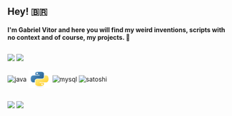 <h2>Hey! 🇧🇷</h2>

<h4>I'm Gabriel Vitor and here you will find my weird inventions, scripts with no context and of course, my projects. 🥸</h4>

  ##
<div>
  <img height="180em" src="https://github-readme-stats.vercel.app/api?username=gvitorguimaraes&show_icons=true&theme=swift&include_all_commits=true&count_private=true"/>
  <img height="180em" src="https://github-readme-stats.vercel.app/api/top-langs/?username=gvitorguimaraes&layout=compact&langs_count=7&theme=swift"/>
</div>

<div style="display: inline_block"><br>
  <img align="center" alt="java" height="40" width="50" src="https://cdn.jsdelivr.net/gh/devicons/devicon/icons/java/java-original.svg">
  <img align="center" alt="Python" height="40" width="50" src="https://raw.githubusercontent.com/devicons/devicon/master/icons/python/python-original.svg">
  <img align="center" alt="mysql" height="40" width="50" src="https://cdn.jsdelivr.net/gh/devicons/devicon/icons/mysql/mysql-original.svg">
  <!--<img align="center" alt="docker" height="40" width="50" src="https://cdn.jsdelivr.net/gh/devicons/devicon/icons/docker/docker-plain-wordmark.svg">-->
  <img align="center" alt="satoshi" height="40" width="50" src="https://cdn.jsdelivr.net/gh/devicons/devicon/icons/linux/linux-plain.svg">
</div>

##
<div> 
  <a href = "https://www.hackerrank.com/Eratoz"><img src="https://img.shields.io/badge/-Hackerrank-2EC866?style=for-the-badge&logo=HackerRank&logoColor=white" target="_blank"></a>
  <a href="https://www.linkedin.com/in/gabriel-vitor-guimar%C3%A3es-1134a820a/" target="_blank"><img src="https://img.shields.io/badge/-LinkedIn-%230077B5?style=for-the-badge&logo=linkedin&logoColor=white" target="_blank"></a> 
</div>
